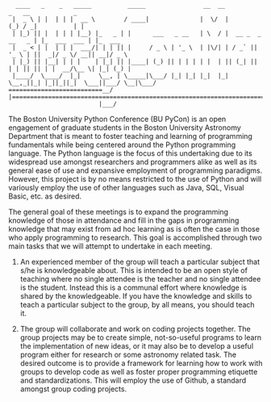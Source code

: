 ```
  ____   _    _   _____          _____                __  __                _   __            _         
 |  _ \ | |  | | |  __ \        / ____|              |  \/  |              (_) / _|          | |        
 | |_) || |  | | | |__) |_   _ | |      ___   _ __   | \  / |  __ _  _ __   _ | |_  ___  ___ | |_  ___  
 |  _ < | |  | | |  ___/| | | || |     / _ \ | '_ \  | |\/| | / _` || '_ \ | ||  _|/ _ \/ __|| __|/ _ \ 
 | |_) || |__| | | |    | |_| || |____| (_) || | | | | |  | || (_| || | | || || | |  __/\__ \| |_| (_) |
 |____/  \____/  |_|     \__, | \_____|\___/ |_| |_| |_|  |_| \__,_||_| |_||_||_|  \___||___/ \__|\___/ 
==========================__/ |=========================================================================
                         |___/                                                                          
```

The Boston University Python Conference (BU PyCon) is an open engagement of graduate students in 
the Boston University Astronomy Department that is meant to foster teaching and learning of programming 
fundamentals while being centered around the Python programming language. The Python language is the 
focus of this undertaking due to its widespread use amongst researchers and programmers alike as
well as its general ease of use and expansive employment of programming paradigms. However, this
project is by no means restricted to the use of Python and will variously employ the use of other
languages such as Java, SQL, Visual Basic, etc. as desired.

The general goal of these meetings is to expand the programming knowledge of those in attendance 
and fill in  the gaps in programming knowledge that may exist from ad hoc learning as is often 
the case in those who apply programming to research. This goal is accomplished through two main 
tasks that we will attempt to undertake in each meeting.

1) An experienced member of the group will teach a particular subject that s/he is knowledgeable 
   about. This is intended to be an open style of teaching where no single attendee is the teacher
   and no single attendee is the student. Instead this is a communal effort where knowledge is 
   shared by the knowledgeable. If you have the knowledge and skills to teach a particular subject
   to the group, by all means, you should teach it.

2) The group will collaborate and work on coding projects together. The group projects may be to 
   create simple, not-so-useful programs to learn the implementation of new ideas, or it may also
   be to develop a useful program either for research or some astronomy related task. The desired
   outcome is to provide a framework for learning how to work with groups to develop code as well
   as foster proper programming etiquette and standardizations. This will employ the use of Github,
   a standard amongst group coding projects.
